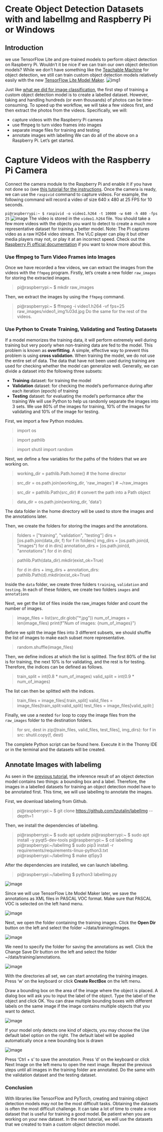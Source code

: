 # Create Object Detection Datasets with  and labelImg and Raspberry Pi or Windows
## Introduction
 we use TensorFlow Lite and pre-trained models to perform object detection on Raspberry Pi. Wouldn’t it be nice if we can train our own object detection models? While we don’t have something like the [Teachable Machine](https://teachablemachine.withgoogle.com/train) for object detection, we still can train custom object detection models relatively easily with the new [TensorFlow Lite Model Maker](https://www.tensorflow.org/lite/models/modify/model_maker/object_detection).
![img1](https://github.com/12DILEEP/Automatic--Trash_detection/assets/90190565/90d20f6a-05e6-42df-b018-0a9982958545)

Just like [what we did for image classification](https://gpiocc.github.io/learn/raspberrypi/ml/2020/06/20/martin-ku-custom-tensorflow-image-classification-with-teachable-machine.html), the first step of training a custom object detection model is to create a labelled dataset. However, taking and handling hundreds (or even thousands) of photos can be time-consuming. To speed up the workflow, we will take a few videos first, and then extract the photos from the videos. Specifically, we will:

* capture videos with the Raspberry Pi camera
* use ffmpeg to turn video frames into images
* separate image files for training and testing
* annotate images with labelImg
We can do all of the above on a Raspberry Pi. Let’s get started.

# Capture Videos with the Raspberry Pi Camera
Connect the camera module to the Raspberry Pi and enable it if you have not done so (see [this tutorial for the instructions](https://gpiocc.github.io/learn/raspberrypi/ml/2020/04/18/martin-ku-using-raspberry-pi-and-tensorflow-lite-for-object-detection.html). Once the camera is ready, we can use the `raspivid` command to capture videos. For example, the following command will record a video of size 640 x 480 at 25 FPS for 10 seconds.

`pi@raspberrypi:~ $ raspivid -o video1.h264 -t 10000 -w 640 -h 480 -fps 25`
![image](https://github.com/12DILEEP/Automatic--Trash_detection/assets/90190565/6705e808-1c01-4d23-b3be-957dcc220ad2)
The video is stored in the `video1.h264` file. You should take a few more videos with the objects you want to detect to create a much more representative dataset for training a better model.
 Note: The Pi captures video as a raw H264 video stream. The VLC player can play it but other media players may not, or play it at an incorrect speed. Check out the [Raspberry Pi official documentation](https://www.raspberrypi.com/documentation/accessories/camera.html#raspivid) if you want to know more about this.

 ### Use ffmpeg to Turn Video Frames into Images
 Once we have recorded a few videos, we can extract the images from the videos with the `ffmpeg` program.
 Firstly, let’s create a new folder `raw_images` for storing the extracted images.

 > pi@raspberrypi:~ $ mkdir raw_images

 Then, we extract the images by using the `ffmpeg` command.
 
 > pi@raspberrypi:~ $ ffmpeg -i video1.h264 -vf fps=25 raw_images/video1_img%03d.jpg
 Do the same for the rest of the videos.
 ### Use Python to Create Training, Validating and Testing Datasets
 If a model memorizes the training data, it will perform extremely well during training but very poorly when non-training data are fed to the model. This problem is known as **overfitting**. A simple, effective way to prevent this problem is using **cross validation**. When training the model, we do not use the entire set of data. The data that have not been used during training are used for checking whether the model can generalize well. Generally, we can divide a dataset into the following three subsets:
- **Training** dataset: for training the model
- **Validation** dataset: for checking the model’s performance during after each iteration (epoch) of training
- **Testing** dataset: for evaluating the model’s performance after the training
We will use Python to help us randomly separate the images into 3 sets. We use 80% of the images for training, 10% of the images for validating and 10% of the image for testing.

First, we import a few Python modules.

> import os

> import pathlib

> import shutil
> import random
> 
 Next, we define a few variables for the paths of the folders that we are working on.

>working_dir = pathlib.Path.home() # the home director

>src_dir = os.path.join(working_dir, 'raw_images') # ~/raw_images

>src_dir = pathlib.Path(src_dir) # convert the path into a Path object

>data_dir = os.path.join(working_dir, 'data')

The data folder in the home directory will be used to store the images and the annotations later.

Then, we create the folders for storing the images and the annotations.
>folders = ["training", "validation", "testing"]
>dirs = [os.path.join(data_dir, f) for f in folders]
>img_dirs = [os.path.join(d, "images") for d in dirs]
>annotation_dirs = [os.path.join(d, "annotations") for d in dirs]

>pathlib.Path(data_dir).mkdir(exist_ok=True)

>for d in dirs + img_dirs + annotation_dirs:
    pathlib.Path(d).mkdir(exist_ok=True)

Inside the `data` folder, we create three folders `training`, `validation` and `testing`. In each of these folders, we create two folders `images` and `annotations`

Next, we get the list of files inside the raw_images folder and count the number of images.

>image_files = list(src_dir.glob("*.jpg")) 
>num_of_images = len(image_files)
 >print(f"Num of images: {num_of_images}")

Before we split the image files into 3 different subsets, we should shuffle the list of images to make each subset more representative.

>random.shuffle(image_files)

Then, we define indices at which the list is splitted. The first 80% of the list is for training, the next 10% is for validating, and the rest is for testing. Therefore, the indices can be defined as follows.

>train_split = int(0.8 * num_of_images)
>valid_split = int(0.9 * num_of_images)
 
The list can then be splitted with the indices.

>train_files = image_files[:train_split]
>valid_files = image_files[train_split:valid_split]
>test_files = image_files[valid_split:]
 
Finally, we use a nested `for` loop to copy the image files from the `raw_images` folder to the destination folders.
 
>for src, dest in zip([train_files, valid_files, test_files], img_dirs):
>for f in src:
>shutil.copy(f, dest)

The complete Python script can be found here. Execute it in the Thonny IDE or in the terminal and the datasets will be created.

## Annotate Images with labelimg

As seen in the [previous tutorial](https://gpiocc.github.io/learn/raspberrypi/ml/2020/04/18/martin-ku-using-raspberry-pi-and-tensorflow-lite-for-object-detection.html), the inference result of an object detection model contains two things: a bounding box and a label. Therefore, the images in a labelled datasets for training an object detection model have to be annotated first. This time, we will use labelImg to annotate the images.

First, we download labelimg from Github.

>pi@raspberrypi:~ $ git clone https://github.com/tzutalin/labelImg --depth=1

Then, we install the dependencies of labelImg.

>pi@raspberrypi:~ $ sudo apt update
>pi@raspberrypi:~ $ sudo apt install -y pyqt5-dev-tools
>pi@raspberrypi:~ $ cd labelImg
>pi@raspberrypi:~/labelImg $ sudo pip3 install -r requirements/requirements-linux-python3.txt
>pi@raspberrypi:~/labelImg $ make qt5py3


After the dependencies are installed, we can launch labelImg.

>pi@raspberrypi:~/labelImg $ python3 labelImg.py

![image](https://github.com/12DILEEP/Automatic--Trash_detection/assets/90190565/d1b8256a-fec5-437f-8bd4-377ab33339d4)

Since we will use TensorFlow Lite Model Maker later, we save the annotations as XML files in PASCAL VOC format. Make sure that PASCAL VOC is selected on the left hand menu.

![image](https://github.com/12DILEEP/Automatic--Trash_detection/assets/90190565/3d3ce5df-ec0d-425c-9daf-c3d382c5ce23)

Next, we open the folder containing the training images. Click the **Open Dir** button on the left and select the folder ~/data/training/images.

![image](https://github.com/12DILEEP/Automatic--Trash_detection/assets/90190565/d6115efd-c3e7-4a81-9103-bf612e08546a)

We need to specify the folder for saving the annotations as well. Click the Change Save Dir button on the left and select the folder ~/data/training/annotations.

![image](https://github.com/12DILEEP/Automatic--Trash_detection/assets/90190565/256c124c-9230-4fd1-a7e2-139f0b95980d)

With the directories all set, we can start annotating the training images. Press ‘w’ on the keyboard or click **Create RectBox** on the left menu.

Draw a bounding box on the area of the image where the object is placed. A dialog box will ask you to input the label of the object. Type the label of the object and click OK. You can draw multiple bounding boxes with different labels on the same image if the image contains multiple objects that you want to detect.

![image](https://github.com/12DILEEP/Automatic--Trash_detection/assets/90190565/759b27e1-43f3-4feb-9bab-6d3c2c6bdb94)

If your model only detects one kind of objects, you may choose the Use default label option on the right. The default label will be applied automatically once a new bounding box is drawn

![image](https://github.com/12DILEEP/Automatic--Trash_detection/assets/90190565/7de90019-2ad1-45af-a66d-af3f417995fe)

Press ‘Ctrl + s’ to save the annotation. Press ‘d’ on the keyboard or click Next Image on the left menu to open the next image. Repeat the previous steps until all images in the training folder are annotated. Do the same with the validation dataset and the testing dataset.


### Conclusion
With libraries like TensorFlow and PyTorch, creating and training object detection models may not be the most difficult tasks. Obtaining the datasets is often the most difficult challenge. It can take a lot of time to create a nice dataset that is useful for training a good model. Be patient when you are working on your new dataset. In the next tutorial, we will use the datasets that we created to train a custom object detection model.
